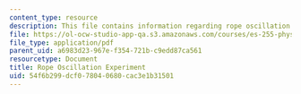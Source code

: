 ```yaml
---
content_type: resource
description: This file contains information regarding rope oscillation experiment.
file: https://ol-ocw-studio-app-qa.s3.amazonaws.com/courses/es-255-physics-of-rock-climbing-spring-2006/54f6b299dcf078040680cac3e1b31501_MITES_255S06_rope_oscil.pdf
file_type: application/pdf
parent_uid: a6983d23-967e-f354-721b-c9edd87ca561
resourcetype: Document
title: Rope Oscillation Experiment
uid: 54f6b299-dcf0-7804-0680-cac3e1b31501
---
```

